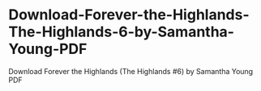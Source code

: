# Download-Forever-the-Highlands-The-Highlands-6-by-Samantha-Young-PDF
Download Forever the Highlands (The Highlands #6) by Samantha Young PDF
